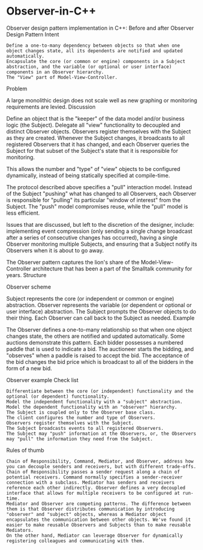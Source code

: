 # Observer-in-C++
Observer design pattern implementation in C++: Before and after
Observer Design Pattern
Intent

    Define a one-to-many dependency between objects so that when one object changes state, all its dependents are notified and updated automatically.
    Encapsulate the core (or common or engine) components in a Subject abstraction, and the variable (or optional or user interface) components in an Observer hierarchy.
    The "View" part of Model-View-Controller.

Problem

A large monolithic design does not scale well as new graphing or monitoring requirements are levied.
Discussion

Define an object that is the "keeper" of the data model and/or business logic (the Subject). Delegate all "view" functionality to decoupled and distinct Observer objects. Observers register themselves with the Subject as they are created. Whenever the Subject changes, it broadcasts to all registered Observers that it has changed, and each Observer queries the Subject for that subset of the Subject's state that it is responsible for monitoring.

This allows the number and "type" of "view" objects to be configured dynamically, instead of being statically specified at compile-time.

The protocol described above specifies a "pull" interaction model. Instead of the Subject "pushing" what has changed to all Observers, each Observer is responsible for "pulling" its particular "window of interest" from the Subject. The "push" model compromises reuse, while the "pull" model is less efficient.

Issues that are discussed, but left to the discretion of the designer, include: implementing event compression (only sending a single change broadcast after a series of consecutive changes has occurred), having a single Observer monitoring multiple Subjects, and ensuring that a Subject notify its Observers when it is about to go away.

The Observer pattern captures the lion's share of the Model-View-Controller architecture that has been a part of the Smalltalk community for years.
Structure

Observer scheme

Subject represents the core (or independent or common or engine) abstraction. Observer represents the variable (or dependent or optional or user interface) abstraction. The Subject prompts the Observer objects to do their thing. Each Observer can call back to the Subject as needed.
Example

The Observer defines a one-to-many relationship so that when one object changes state, the others are notified and updated automatically. Some auctions demonstrate this pattern. Each bidder possesses a numbered paddle that is used to indicate a bid. The auctioneer starts the bidding, and "observes" when a paddle is raised to accept the bid. The acceptance of the bid changes the bid price which is broadcast to all of the bidders in the form of a new bid.

Observer example
Check list

    Differentiate between the core (or independent) functionality and the optional (or dependent) functionality.
    Model the independent functionality with a "subject" abstraction.
    Model the dependent functionality with an "observer" hierarchy.
    The Subject is coupled only to the Observer base class.
    The client configures the number and type of Observers.
    Observers register themselves with the Subject.
    The Subject broadcasts events to all registered Observers.
    The Subject may "push" information at the Observers, or, the Observers may "pull" the information they need from the Subject.

Rules of thumb

    Chain of Responsibility, Command, Mediator, and Observer, address how you can decouple senders and receivers, but with different trade-offs. Chain of Responsibility passes a sender request along a chain of potential receivers. Command normally specifies a sender-receiver connection with a subclass. Mediator has senders and receivers reference each other indirectly. Observer defines a very decoupled interface that allows for multiple receivers to be configured at run-time.
    Mediator and Observer are competing patterns. The difference between them is that Observer distributes communication by introducing "observer" and "subject" objects, whereas a Mediator object encapsulates the communication between other objects. We've found it easier to make reusable Observers and Subjects than to make reusable Mediators.
    On the other hand, Mediator can leverage Observer for dynamically registering colleagues and communicating with them.
